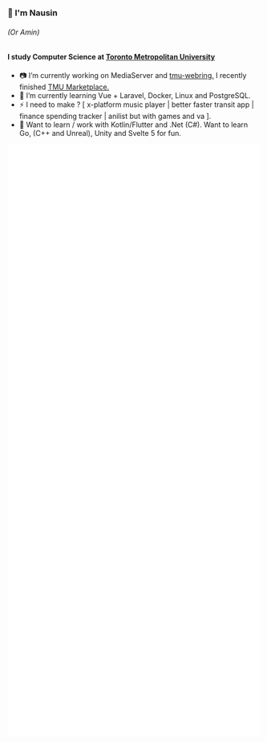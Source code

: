### 👋 I'm Nausin
<h6>(Or Amin)</h6>

<h4>I study Computer Science at <a href="https://tmucscu.com/">Toronto Metropolitan University</a></h4>

- 📷 I’m currently working on MediaServer and <a href="https://github.com/aminnausin/tmu-webring/">tmu-webring.</a> I recently finished <a href="https://tmu-marketplace.eldoss.me/">TMU Marketplace.</a>
- 🌱 I’m currently learning Vue + Laravel, Docker, Linux and PostgreSQL.
- ⚡ I need to make ? [ x-platform music player | better faster transit app | finance spending tracker | anilist but with games and va ].
- 🔭 Want to learn / work with Kotlin/Flutter and .Net (C#). Want to learn Go, (C++ and Unreal), Unity and Svelte 5 for fun.

<img align='left' src="https://github.com/aminnausin/stats/blob/master/generated/overview.svg#gh-dark-mode-only" />
<img align='center' src="https://github.com/aminnausin/stats/blob/master/generated/languages.svg#gh-dark-mode-only" />
<img align='left' src="https://github.com/aminnausin/stats/blob/master/generated/overview.svg#gh-light-mode-only" />
<img align='center' src="https://github.com/aminnausin/stats/blob/master/generated/languages.svg#gh-light-mode-only" />
<!--
**aminnausin/aminnausin** is a ✨ _special_ ✨ repository because its `README.md` (this file) appears on your GitHub profile.

Here are some ideas to get you started:
- 🔭 I’m currently working on

- 👯 I’m looking to collaborate on ...
- 🤔 I’m looking for help with ...
- 💬 Ask me about ...
- 📫 How to reach me: ...
- 😄 Pronouns: ...
- ⚡ Fun fact: ...
-->
